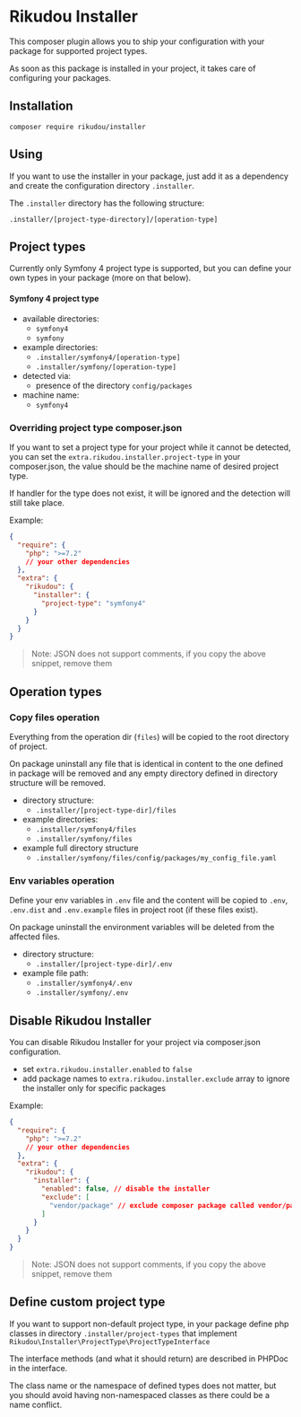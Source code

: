 # Rikudou Installer

This composer plugin allows you to ship your configuration with
your package for supported project types.

As soon as this package is installed in your project, it takes care of
configuring your packages.

## Installation

`composer require rikudou/installer`

## Using

If you want to use the installer in your package, just add it as a dependency
and create the configuration directory `.installer`.

The `.installer` directory has the following structure:

`.installer/[project-type-directory]/[operation-type]`

## Project types

Currently only Symfony 4 project type is supported, but you can define
your own types in your package (more on that below).

#### Symfony 4 project type

- available directories:
    - `symfony4`
    - `symfony`
- example directories:
    - `.installer/symfony4/[operation-type]`
    - `.installer/symfony/[operation-type]`
- detected via:
    - presence of the directory `config/packages`
- machine name:
    - `symfony4`

### Overriding project type composer.json

If you want to set a project type for your project while it cannot
be detected, you can set the `extra.rikudou.installer.project-type` in
your composer.json, the value should be the machine name of desired project
type.

If handler for the type does not exist, it will be ignored and the
detection will still take place.

Example:

```json
{
  "require": {
    "php": ">=7.2"
    // your other dependencies
  },
  "extra": {
    "rikudou": {
      "installer": {
        "project-type": "symfony4"
      }
    }
  }
}
```

> Note: JSON does not support comments, if you copy the above snippet,
remove them

## Operation types

### Copy files operation

Everything from the operation dir (`files`) will be copied to the root
directory of project.

On package uninstall any file that is identical in content to the
one defined in package will be removed and any empty directory
defined in directory structure will be removed.

- directory structure:
    - `.installer/[project-type-dir]/files`
- example directories:
    - `.installer/symfony4/files`
    - `.installer/symfony/files`
- example full directory structure
    - `.installer/symfony/files/config/packages/my_config_file.yaml`
    
### Env variables operation

Define your env variables in `.env` file and the content will be copied
to `.env`, `.env.dist` and `.env.example` files in project root (if these files exist).

On package uninstall the environment variables will be deleted from the affected files.

- directory structure:
    - `.installer/[project-type-dir]/.env`
- example file path:
    - `.installer/symfony4/.env`
    - `.installer/symfony/.env`
    
## Disable Rikudou Installer

You can disable Rikudou Installer for your project via composer.json
configuration.

- set `extra.rikudou.installer.enabled` to `false`
- add package names to `extra.rikudou.installer.exclude` array to ignore
the installer only for specific packages

Example:

```json
{
  "require": {
    "php": ">=7.2"
    // your other dependencies
  },
  "extra": {
    "rikudou": {
      "installer": {
        "enabled": false, // disable the installer
        "exclude": [
          "vendor/package" // exclude composer package called vendor/package
        ]
      }
    }
  }
}
```

> Note: JSON does not support comments, if you copy the above snippet,
remove them

## Define custom project type

If you want to support non-default project type, in your package define
php classes in directory `.installer/project-types` that implement
`Rikudou\Installer\ProjectType\ProjectTypeInterface`

The interface methods (and what it should return) are described in PHPDoc
in the interface.

The class name or the namespace of defined types does not matter,
but you should avoid having non-namespaced classes as there could be 
a name conflict.